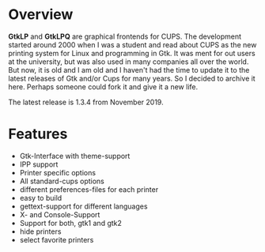 # Overview 

**GtkLP** and **GtkLPQ** are graphical frontends for CUPS. 
The development started around 2000 when I was a student and read about CUPS as the new printing system for Linux and programming in Gtk.
It was ment for out users at the university, but was also used in many companies all over the world. 
But now, it is old and I am old and I haven't had the time to update it to the latest releases of Gtk and/or Cups for many years.
So I decided to archive it here. Perhaps someone could fork it and give it a new life.

The latest release is 1.3.4 from November 2019.

# Features
- Gtk-Interface with theme-support
- IPP support
- Printer specific options
- All standard-cups options
- different preferences-files for each printer
- easy to build
- gettext-support for different languages
- X- and Console-Support
- Support for both, gtk1 and gtk2
- hide printers
- select favorite printers


